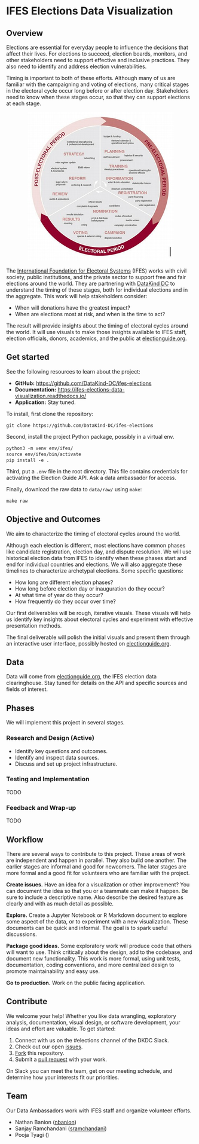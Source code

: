 # IFES Elections Data Visualization


## Overview

Elections are essential for everyday people to influence the decisions that
affect their lives. For elections to succeed, election boards, monitors, and
other stakeholders need to support effective and inclusive practices. They also
need to identify and address election vulnerabilities.

Timing is important to both of these efforts. Although many of us are familiar
with the campaigning and voting of elections, many critical stages in the
electoral cycle occur long before or after election day. Stakeholders need to
know when these stages occur, so that they can support elections at each stage.

<p align="center">
  <img src="images/electoral_cycle.jpg" alt="The Electoral Cycle"/>
</p>

The [International Foundation for Electoral Systems](https://www.ifes.org/)
(IFES) works with civil society, public institutions, and the private sector to
support free and fair elections around the world. They are partnering with
[DataKind DC](https://www.datakind.org/chapters/datakind-dc) to understand the
timing of these stages, both for individual elections and in the aggregate. This
work will help stakeholders consider:

- When will donations have the greatest impact?
- When are elections most at risk, and when is the time to act?

The result will provide insights about the timing of electoral cycles around the
world. It will use visuals to make those insights available to IFES staff,
election officials, donors, academics, and the public at
[electionguide.org](https://www.electionguide.org/).


## Get started

See the following resources to learn about the project:

- **GitHub:** https://github.com/DataKind-DC/ifes-elections
- **Documentation:** https://ifes-elections-data-visualization.readthedocs.io/
- **Application:** Stay tuned.

To install, first clone the repository:

```
git clone https://github.com/DataKind-DC/ifes-elections
```

Second, install the project Python package, possibly in a virtual env.

```
python3 -m venv env/ifes/
source env/ifes/bin/activate
pip install -e .
```

Third, put a ``.env`` file in the root directory. This file contains credentials
for activating the Election Guide API. Ask a data ambassador for access.

Finally, download the raw data to `data/raw/` using `make`:

```
make raw
```


## Objective and Outcomes

We aim to characterize the timing of electoral cycles around the world.

Although each election is different, most elections have common phases like
candidate registration, election day, and dispute resolution. We will use
historical election data from IFES to identify when these phases start and end
for individual countries and elections. We will also aggregate these timelines
to characterize archetypal elections. Some specific questions:

- How long are different election phases?
- How long before election day or inauguration do they occur?
- At what time of year do they occur?
- How frequently do they occur over time?

Our first deliverables will be rough, iterative visuals. These visuals will help
us identify key insights about electoral cycles and experiment with effective
presentation methods.

The final deliverable will polish the initial visuals and present them through
an interactive user interface, possibly hosted on
[electionguide.org](https://www.electionguide.org/).


## Data

Data will come from [electionguide.org](https://www.electionguide.org/), the
IFES election data clearinghouse. Stay tuned for details on the API and specific
sources and fields of interest.


## Phases

We will implement this project in several stages.

### Research and Design (Active)

- Identify key questions and outcomes.
- Identify and inspect data sources.
- Discuss and set up project infrastructure.

### Testing and Implementation
TODO

### Feedback and Wrap-up
TODO


## Workflow

There are several ways to contribute to this project. These areas of work are
independent and happen in parallel. They also build one another. The earlier
stages are informal and good for newcomers. The later stages are more formal
and a good fit for volunteers who are familiar with the project.

**Create issues.** Have an idea for a visualization or other improvement? You
can document the idea so that you or a teammate can make it happen. Be sure to
include a descriptive name. Also describe the desired feature as clearly and
with as much detail as possible.

**Explore.** Create a Jupyter Notebook or R Markdown document to explore some
aspect of the data, or to experiment with a new visualization. These documents
can be quick and informal. The goal is to spark useful discussions.

**Package good ideas.** Some exploratory work will produce code that others will
want to use. Think critically about the design, add to the codebase, and
document new functionality. This work is more formal, using unit tests,
documentation, coding conventions, and more centralized design to promote
maintainability and easy use.

**Go to production.** Work on the public facing application.


## Contribute

We welcome your help! Whether you like data wrangling, exploratory analysis,
documentation, visual design, or software development, your ideas and effort are
valuable. To get started:

1. Connect with us on the #elections channel of the DKDC Slack.
2. Check out our open [issues](https://github.com/DataKind-DC/ifes-elections/issues).
3. [Fork](https://docs.github.com/en/free-pro-team@latest/github/getting-started-with-github/fork-a-repo) this repository.
4. Submit a [pull request](https://docs.github.com/en/free-pro-team@latest/github/collaborating-with-issues-and-pull-requests/creating-a-pull-request) with your work.

On Slack you can meet the team, get on our meeting schedule, and determine how
your interests fit our priorities.


## Team

Our Data Ambassadors work with IFES staff and organize volunteer efforts.

- Nathan Banion ([nbanion](https://github.com/nbanion))
- Sanjay Ramchandani ([sramchandani](https://github.com/sramchandani))
- Pooja Tyagi ()
